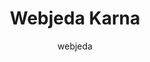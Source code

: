 ---
title: "Webjeda Karna"
github: https://github.com/sharu725/karna
demo: http://webjeda.com/karna
author: webjeda
draft: true
ssg:
  - Jekyll
cms:
  - No Cms
---
